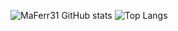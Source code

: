 ![MaFerr31 GitHub stats](https://github-readme-stats.vercel.app/api?username=MaFerr31&show_icons=true&theme=radical)
![Top Langs](https://github-readme-stats.vercel.app/api/top-langs/?username=MaFerr31&layout=donutchart&theme=radical)
